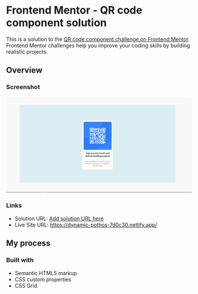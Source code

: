 # Frontend Mentor - QR code component solution

This is a solution to the [QR code component challenge on Frontend Mentor](https://www.frontendmentor.io/challenges/qr-code-component-iux_sIO_H). Frontend Mentor challenges help you improve your coding skills by building realistic projects. 

## Overview

### Screenshot

![](images/QR-Code.png)

### Links

- Solution URL: [Add solution URL here](https://your-solution-url.com)
- Live Site URL: https://dynamic-pothos-7d0c30.netlify.app/
## My process

### Built with

- Semantic HTML5 markup
- CSS custom properties
- CSS Grid


